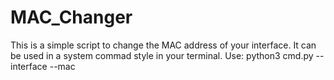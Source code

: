 # MAC_Changer
This is a simple script to change the MAC address of your interface.
It can be used in a system commad style in your terminal. Use:
python3 cmd.py --interface <Name of interface whose MAC is to be changed> --mac <New MAC Address>

